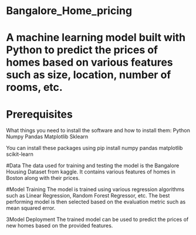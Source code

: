 # Bangalore_Home_pricing
# A machine learning model built with Python to predict the prices of homes based on various features such as size, location, number of rooms, etc.

# Prerequisites
What things you need to install the software and how to install them:
Python
Numpy
Pandas
Matplotlib
Sklearn

You can install these packages using pip install numpy pandas matplotlib scikit-learn

#Data
The data used for training and testing the model is the Bangalore Housing Dataset from kaggle. It contains various features of homes in Boston along with their prices.

#Model Training
The model is trained using various regression algorithms such as Linear Regression, Random Forest Regressor, etc. The best performing model is then selected based on the evaluation metric such as mean squared error.

3Model Deployment
The trained model can be used to predict the prices of new homes based on the provided features.
